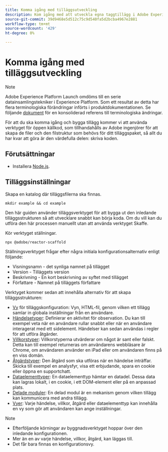 ```yaml
---
title: Komma igång med tilläggsutveckling
description: Kom igång med att utveckla egna taggtillägg i Adobe Experience Platform.
source-git-commit: 39d9468e5d512c75c9d540fa5d2bcba4967e2881
workflow-type: tm+mt
source-wordcount: '429'
ht-degree: 0%

---
```


# Komma igång med tilläggsutveckling

>[!NOTE]
>
>Adobe Experience Platform Launch omdöms till en serie datainsamlingstekniker i Experience Platform. Som ett resultat av detta har flera terminologiska förändringar införts i produktdokumentationen. Se följande [dokument](../term-updates.md) för en konsoliderad referens till terminologiska ändringar.

För att du ska komma igång och bygga tillägg kommer vi att använda verktyget för öppen källkod, som tillhandahålls av Adobe ingenjörer för att skapa de filer och den filstruktur som behövs för ditt tilläggspaket, så allt du har kvar att göra är den värdefulla delen: skriva koden.

## Förutsättningar

* Installera [Node.js](https://nodejs.org/en/download/).

## Tilläggsinställningar

Skapa en katalog där tilläggsfilerna ska finnas.

```shell
mkdir example && cd example
```

Den här guiden använder tilläggsverktyget för att bygga ut den inledande tilläggsstrukturen så att utvecklare snabbt kan börja koda. Om du vill kan du utföra den här processen manuellt utan att använda verktyget Skaffe.

Kör verktyget ställningar.

```shell
npx @adobe/reactor-scaffold
```

Ställningsverktyget frågar efter några initiala konfigurationsalternativ enligt följande:

* Visningsnamn - det synliga namnet på tillägget
* Version - Tilläggets version
* Beskrivning - En kort beskrivning av syftet med tillägget
* Författare - Namnet på tilläggets författare

Verktyget kommer sedan att innehålla alternativ för att skapa tilläggsstrukturen:

* [Vy](./configuration.md) för tilläggskonfiguration: Vyn, HTML-fil, genom vilken ett tillägg samlar in globala inställningar från en användare.
* [Händelsetyper](./web/event-types.md): Definierar en aktivitet för observation. Du kan till exempel veta när en användare rullar snabbt eller när en användare interagerat med ett sidelement. Händelser kan sedan användas i regler för att utföra åtgärder.
* [Villkorstyper](./web/condition-types.md): Villkorstyperna utvärderar om något är sant eller falskt.
Detta kan till exempel returneras om användarens webbläsare är Chrome, om användaren använder en iPad eller om användaren finns på en viss domän.
* [Åtgärdstyper](./web/action-types.md): Den åtgärd som ska utföras när en händelse inträffar. Skicka till exempel en analysfyr, visa ett erbjudande, spara en cookie eller öppna en supportchatt.
* [Dataelementtyper](./web/data-element-types.md): En dataelementtyp hämtar en datadel. Dessa data kan lagras lokalt, i en cookie, i ett DOM-element eller på en anpassad plats.
* [Delade moduler](./web/shared.md): En delad modul är en mekanism genom vilken tillägg kan kommunicera med andra tillägg.
* [Vyer](./web/views.md): Varje händelse, villkor, åtgärd eller dataelementtyp kan innehålla en vy som gör att användaren kan ange inställningar.

>[!NOTE]
>
>* Efterföljande körningar av byggnadsverktyget hoppar över den inledande konfigurationen.
>* Mer än en av varje händelse, villkor, åtgärd, kan läggas till.
>* Det får bara finnas en konfigurationsvy.

